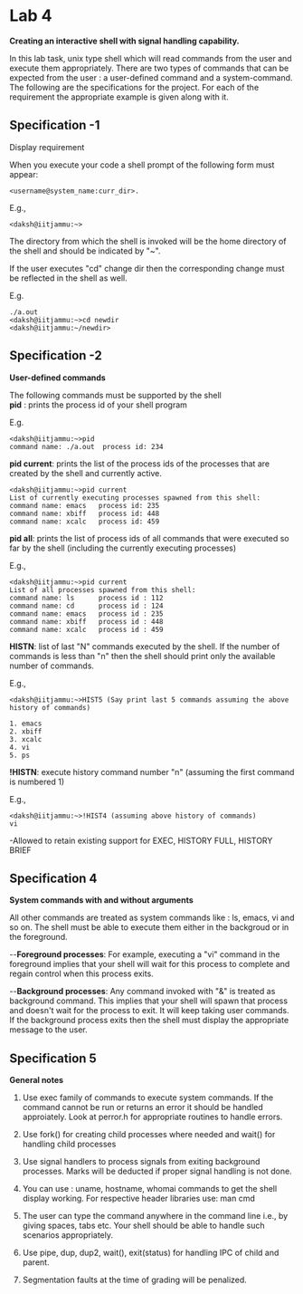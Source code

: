 # Lab 4

**Creating an interactive shell with signal handling capability.**<br/>

In this lab task, unix type shell which will read commands from the user and execute them appropriately. There are two types of commands that can be expected from the user : a user-defined command and a system-command. The following are the specifications for the project. For each of the requirement the appropriate example is given along with it.

## Specification -1

Display requirement <br/>

When you execute your code a shell prompt of the following form must appear:

```
<username@system_name:curr_dir>.
```

E.g.,

```
<daksh@iitjammu:~>
```

The directory from which the shell is invoked will be the home directory of the shell and should be indicated by "~".<br/>

If the user executes "cd" change dir then the corresponding change must be reflected in the shell as well.<br/>

E.g.

```
./a.out
<daksh@iitjammu:~>cd newdir
<daksh@iitjammu:~/newdir>
```

## Specification -2

**User-defined commands**

The following commands must be supported by the shell <br />
**pid** : prints the process id of your shell program <br/>

E.g.

```
<daksh@iitjammu:~>pid
command name: ./a.out  process id: 234
```

**pid current**: prints the list of the process ids of the processes that are created by the shell and currently active.

```
<daksh@iitjammu:~>pid current
List of currently executing processes spawned from this shell:
command name: emacs   process id: 235
command name: xbiff   process id: 448
command name: xcalc   process id: 459
```

**pid all**: prints the list of process ids of all commands that were executed so far by the shell (including the currently executing processes)

E.g.,

```
<daksh@iitjammu:~>pid current
List of all processes spawned from this shell:
command name: ls      process id : 112
command name: cd      process id : 124
command name: emacs   process id : 235
command name: xbiff   process id : 448
command name: xcalc   process id : 459
```

**HISTN**: list of last "N" commands executed by the shell. If the number of commands is less than "n" then the shell should print only the available number of commands.

E.g.,

```
<daksh@iitjammu:~>HIST5 (Say print last 5 commands assuming the above history of commands)

1. emacs
2. xbiff
3. xcalc
4. vi
5. ps
```

**!HISTN**: execute history command number "n" (assuming the first command is numbered 1)

E.g.,

```
<daksh@iitjammu:~>!HIST4 (assuming above history of commands)
vi
```

-Allowed to retain existing support for EXEC, HISTORY FULL, HISTORY BRIEF

## Specification 4

**System commands with and without arguments**

All other commands are treated as system commands like : ls, emacs, vi and so on. The shell must be able to execute them either in the backgroud or in the foreground.

--**Foreground processes**: For example, executing a "vi" command in the foreground implies that your shell will wait for this process to complete and regain control when this process exits.

--**Background processes**: Any command invoked with "&" is treated as background command. This implies that your shell will spawn that process and doesn't wait for the process to exit. It will keep taking user commands. If the background process exits then the shell must display the appropriate message to the user.

## Specification 5

**General notes**

1. Use exec family of commands to execute system commands. If the command cannot be run or returns an error it should be handled approiately. Look at perror.h for appropriate routines to handle errors.

2. Use fork() for creating child processes where needed and wait() for handling child processes

3. Use signal handlers to process signals from exiting background processes. Marks will be deducted if proper signal handling is not done.

4. You can use : uname, hostname, whomai commands to get the shell display working. For respective header libraries use: man cmd

5. The user can type the command anywhere in the command line i.e., by giving spaces, tabs etc. Your shell should be able to handle such scenarios appropriately.

6. Use pipe, dup, dup2, wait(), exit(status) for handling IPC of child and parent.

7. Segmentation faults at the time of grading will be penalized.
